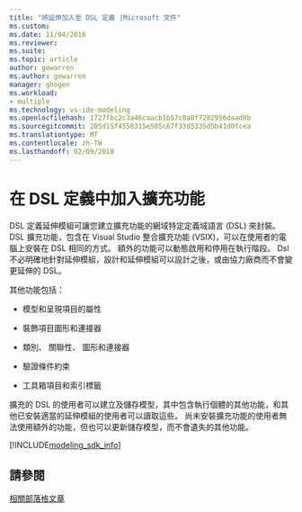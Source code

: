 ```yaml
---
title: "將延伸加入至 DSL 定義 |Microsoft 文件"
ms.custom: 
ms.date: 11/04/2016
ms.reviewer: 
ms.suite: 
ms.topic: article
author: gewarren
ms.author: gewarren
manager: ghogen
ms.workload:
- multiple
ms.technology: vs-ide-modeling
ms.openlocfilehash: 1727fbc2c3a46caacb1b57c0a0f7282956daad8b
ms.sourcegitcommit: 205d15f4558315e585c67f33d5335d5b41d0fcea
ms.translationtype: MT
ms.contentlocale: zh-TW
ms.lasthandoff: 02/09/2018
---
```

# <a name="adding-extensions-to-dsl-definitions"></a>在 DSL 定義中加入擴充功能
DSL 定義延伸模組可讓您建立擴充功能的網域特定定義域語言 (DSL) 來封裝。 DSL 擴充功能，包含在 Visual Studio 整合擴充功能 (VSIX)，可以在使用者的電腦上安裝在 DSL 相同的方式。 額外的功能可以動態啟用和停用在執行階段。 Dsl 不必明確地針對延伸模組，設計和延伸模組可以設計之後，或由協力廠商而不會變更延伸的 DSL。  
  
 其他功能包括：  
  
-   模型和呈現項目的屬性  
  
-   裝飾項目圖形和連接器  
  
-   類別、 關聯性、 圖形和連接器  
  
-   驗證條件約束  
  
-   工具箱項目和索引標籤  
  
 擴充的 DSL 的使用者可以建立及儲存模型，其中包含執行個體的其他功能，和其他已安裝適當的延伸模組的使用者可以讀取這些。 尚未安裝擴充功能的使用者無法使用額外的功能，但也可以更新儲存模型，而不會遺失的其他功能。  

[!INCLUDE[modeling_sdk_info](includes/modeling_sdk_info.md)]

## <a name="see-also"></a>請參閱  
 [相關部落格文章](https://blogs.msdn.microsoft.com/visualstudioalm/tag/code-index/)
